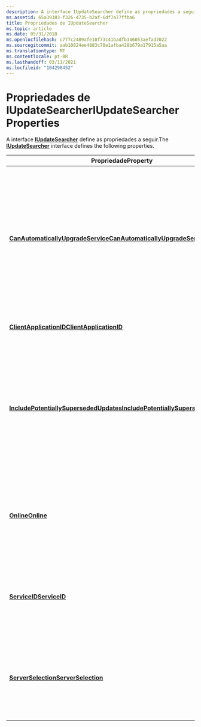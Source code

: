 ```yaml
---
description: A interface IUpdateSearcher define as propriedades a seguir.
ms.assetid: 65a39383-f326-4735-b2af-6df7a77ffba6
title: Propriedades de IUpdateSearcher
ms.topic: article
ms.date: 05/31/2018
ms.openlocfilehash: c777c2489afe10f73c41badfb346053aefad7022
ms.sourcegitcommit: aab10824ee4883c70e1afba428b679a17915a5aa
ms.translationtype: MT
ms.contentlocale: pt-BR
ms.lasthandoff: 03/11/2021
ms.locfileid: "104298452"
---
```

# <a name="iupdatesearcher-properties"></a><span data-ttu-id="15762-103">Propriedades de IUpdateSearcher</span><span class="sxs-lookup"><span data-stu-id="15762-103">IUpdateSearcher Properties</span></span>

<span data-ttu-id="15762-104">A interface [**IUpdateSearcher**](/windows/desktop/api/Wuapi/nn-wuapi-iupdatesearcher) define as propriedades a seguir.</span><span class="sxs-lookup"><span data-stu-id="15762-104">The [**IUpdateSearcher**](/windows/desktop/api/Wuapi/nn-wuapi-iupdatesearcher) interface defines the following properties.</span></span>



| <span data-ttu-id="15762-105">Propriedade</span><span class="sxs-lookup"><span data-stu-id="15762-105">Property</span></span>                                                                                           | <span data-ttu-id="15762-106">Descrição</span><span class="sxs-lookup"><span data-stu-id="15762-106">Description</span></span>                                                                                                                                                                                                                                  |
|----------------------------------------------------------------------------------------------------|----------------------------------------------------------------------------------------------------------------------------------------------------------------------------------------------------------------------------------------------|
| [<span data-ttu-id="15762-107">**CanAutomaticallyUpgradeService**</span><span class="sxs-lookup"><span data-stu-id="15762-107">**CanAutomaticallyUpgradeService**</span></span>](/windows/desktop/api/Wuapi/nf-wuapi-iupdatesearcher-get_canautomaticallyupgradeservice)            | <span data-ttu-id="15762-108">Obtém e define um valor booliano que indica se chamadas futuras para os métodos [**BeginSearch**](/windows/desktop/api/Wuapi/nf-wuapi-iupdatesearcher-beginsearch) e [**Search**](/windows/desktop/api/Wuapi/nf-wuapi-iupdatesearcher-search) resultam em uma atualização automática para o WUA (Windows Update Agent).</span><span class="sxs-lookup"><span data-stu-id="15762-108">Gets and sets a Boolean value that indicates whether future calls to the [**BeginSearch**](/windows/desktop/api/Wuapi/nf-wuapi-iupdatesearcher-beginsearch) and [**Search**](/windows/desktop/api/Wuapi/nf-wuapi-iupdatesearcher-search) methods result in an automatic upgrade to Windows Update Agent (WUA).</span></span> |
| [<span data-ttu-id="15762-109">**ClientApplicationID**</span><span class="sxs-lookup"><span data-stu-id="15762-109">**ClientApplicationID**</span></span>](/windows/desktop/api/Wuapi/nf-wuapi-iupdatesearcher-get_clientapplicationid)                                  | <span data-ttu-id="15762-110">Identifica o aplicativo cliente atual.</span><span class="sxs-lookup"><span data-stu-id="15762-110">Identifies the current client application.</span></span>                                                                                                                                                                                                   |
| [<span data-ttu-id="15762-111">**IncludePotentiallySupersededUpdates**</span><span class="sxs-lookup"><span data-stu-id="15762-111">**IncludePotentiallySupersededUpdates**</span></span>](/windows/desktop/api/Wuapi/nf-wuapi-iupdatesearcher-get_includepotentiallysupersededupdates) | <span data-ttu-id="15762-112">Obtém e define um valor booliano que indica se os resultados da pesquisa incluem atualizações que são substituídas por outras atualizações nos resultados da pesquisa.</span><span class="sxs-lookup"><span data-stu-id="15762-112">Gets and sets a Boolean value that indicates whether the search results include updates that are superseded by other updates in the search results.</span></span>                                                                                          |
| [<span data-ttu-id="15762-113">**Online**</span><span class="sxs-lookup"><span data-stu-id="15762-113">**Online**</span></span>](/windows/desktop/api/Wuapi/nf-wuapi-iupdatesearcher-get_online)                                                            | <span data-ttu-id="15762-114">Obtém e define um valor booliano que indica se o [**UpdateSearcher**](/windows/desktop/api/Wuapi/nn-wuapi-iupdatesearcher) fica online para Pesquisar atualizações.</span><span class="sxs-lookup"><span data-stu-id="15762-114">Gets and sets a Boolean value that indicates whether the [**UpdateSearcher**](/windows/desktop/api/Wuapi/nn-wuapi-iupdatesearcher) goes online to search for updates.</span></span>                                                                                                        |
| [<span data-ttu-id="15762-115">**ServiceID**</span><span class="sxs-lookup"><span data-stu-id="15762-115">**ServiceID**</span></span>](/windows/desktop/api/Wuapi/nf-wuapi-iupdatesearcher-get_serviceid)                                                      | <span data-ttu-id="15762-116">Obtém e define um site a ser pesquisado quando o site a ser pesquisado não é um Windows Update site.</span><span class="sxs-lookup"><span data-stu-id="15762-116">Gets and sets a site to search when the site to search is not a Windows Update site.</span></span>                                                                                                                                                         |
| [<span data-ttu-id="15762-117">**ServerSelection**</span><span class="sxs-lookup"><span data-stu-id="15762-117">**ServerSelection**</span></span>](/windows/desktop/api/Wuapi/nf-wuapi-iupdatesearcher-get_serverselection)                                          | <span data-ttu-id="15762-118">Obtém e define um valor de [**Serverselection**](/openspecs/windows_protocols/ms-uamg/07e2bfa4-6795-4189-b007-cc50b476181a) que indica o servidor para procurar atualizações.</span><span class="sxs-lookup"><span data-stu-id="15762-118">Gets and sets a [**ServerSelection**](/openspecs/windows_protocols/ms-uamg/07e2bfa4-6795-4189-b007-cc50b476181a) value that indicates the server to search for updates.</span></span>                                                                                                                            |




 

 

 



